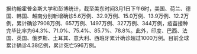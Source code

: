 据约翰霍普金斯大学和彭博统计，截至美东时间3月1日下午6时，美国、荷兰、德国、韩国、越南分别新增确诊5.6万例、32.9万例、15.0万例、13.9万例、12.2万例，累计确诊7908万例、657万例、1497万例、327万例、344万例，疫苗接种完毕比率为64.3%、71.0%、75.4%、85.7%、78.8%。此外，印度、巴西、法国、英国、俄罗斯、土耳其、意大利、西班牙累计确诊超过1000万例。目前全球累计确诊4.38亿例，累计死亡596万例。